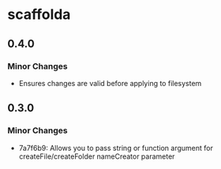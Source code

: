 # scaffolda

## 0.4.0

### Minor Changes

- Ensures changes are valid before applying to filesystem

## 0.3.0

### Minor Changes

- 7a7f6b9: Allows you to pass string or function argument for createFile/createFolder nameCreator parameter
